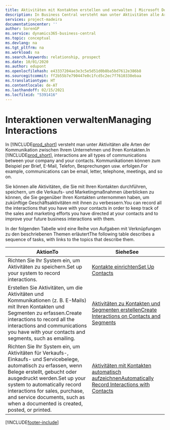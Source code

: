 ```yaml
---
title: Aktivitäten mit Kontakten erstellen und verwalten | Microsoft Docs
description: In Business Central versteht man unter Aktivitäten alle Arten der Kommunikation zwischen Ihrem Unternehmen und Ihren Kontakten. Kommunikationen können zum Beispiel per Brief, E-Mail, Telefon, Besprechungen usw. erfolgen.
services: project-madeira
documentationcenter: ''
author: SorenGP
ms.service: dynamics365-business-central
ms.topic: conceptual
ms.devlang: na
ms.tgt_pltfrm: na
ms.workload: na
ms.search.keywords: relationship, prospect
ms.date: 10/01/2020
ms.author: edupont
ms.openlocfilehash: e43337204ae3e3c5e5d51d0b8ba5bd7612e386b8
ms.sourcegitcommit: ff2b55b7e790447e0c1fcd5c2ec7f7610338ebaa
ms.translationtype: HT
ms.contentlocale: de-AT
ms.lasthandoff: 02/15/2021
ms.locfileid: "5391416"
---
```

# <a name="managing-interactions"></a><span data-ttu-id="2b929-104">Interaktionen verwalten</span><span class="sxs-lookup"><span data-stu-id="2b929-104">Managing Interactions</span></span>
<span data-ttu-id="2b929-105">In [!INCLUDE[prod_short](includes/prod_short.md)] versteht man unter Aktivitäten alle Arten der Kommunikation zwischen Ihrem Unternehmen und Ihren Kontakten.</span><span class="sxs-lookup"><span data-stu-id="2b929-105">In [!INCLUDE[prod_short](includes/prod_short.md)], interactions are all types of communications between your company and your contacts.</span></span> <span data-ttu-id="2b929-106">Kommunikationen können zum Beispiel per Brief, E-Mail, Telefon, Besprechungen usw. erfolgen.</span><span class="sxs-lookup"><span data-stu-id="2b929-106">For example, communications can be email, letter, telephone, meetings, and so on.</span></span>

<span data-ttu-id="2b929-107">Sie können alle Aktivitäten, die Sie mit Ihren Kontakten durchführen, speichern, um die Verkaufs- und Marketingmaßnahmen überblicken zu können, die Sie gegenüber Ihren Kontakten unternommen haben, um zukünftige Geschäftsaktivitäten mit ihnen zu verbessern.</span><span class="sxs-lookup"><span data-stu-id="2b929-107">You can record all the interactions that you have with your contacts in order to keep track of the sales and marketing efforts you have directed at your contacts and to improve your future business interactions with them.</span></span>

<span data-ttu-id="2b929-108">In der folgenden Tabelle wird eine Reihe von Aufgaben mit Verknüpfungen zu den beschriebenen Themen erläutert</span><span class="sxs-lookup"><span data-stu-id="2b929-108">The following table describes a sequence of tasks, with links to the topics that describe them.</span></span>

| <span data-ttu-id="2b929-109">Aktion</span><span class="sxs-lookup"><span data-stu-id="2b929-109">To</span></span> | <span data-ttu-id="2b929-110">Siehe</span><span class="sxs-lookup"><span data-stu-id="2b929-110">See</span></span> |
| --- | --- |
| <span data-ttu-id="2b929-111">Richten Sie Ihr System ein, um Aktivitäten zu speichern.</span><span class="sxs-lookup"><span data-stu-id="2b929-111">Set up your system to record interactions.</span></span> |[<span data-ttu-id="2b929-112">Kontakte einrichten</span><span class="sxs-lookup"><span data-stu-id="2b929-112">Set Up Contacts</span></span>](marketing-setup-contacts.md) |
|<span data-ttu-id="2b929-113">Erstellen Sie Aktivitäten, um die Aktivitäten und Kommunikationen (z. B. E-Mails) mit Ihren Kontakten und Segmenten zu erfassen.</span><span class="sxs-lookup"><span data-stu-id="2b929-113">Create interactions to record all the interactions and communications you have with your contacts and segments, such as emailing.</span></span>|[<span data-ttu-id="2b929-114">Aktivitäten zu Kontakten und Segmenten erstellen</span><span class="sxs-lookup"><span data-stu-id="2b929-114">Create Interactions on Contacts and Segments</span></span>](marketing-how-create-interactions.md)|
|<span data-ttu-id="2b929-115">Richten Sie Ihr System ein, um Aktivitäten für Verkaufs-, Einkaufs- und Servicebelege, automatisch zu erfassen, wenn Belege erstellt, gebucht oder ausgedruckt werden.</span><span class="sxs-lookup"><span data-stu-id="2b929-115">Set up your system to automatically record interactions for sales, purchase, and service documents, such as when a documented is created, posted, or printed.</span></span>|[<span data-ttu-id="2b929-116">Aktivitäten mit Kontakten automatisch aufzeichnen</span><span class="sxs-lookup"><span data-stu-id="2b929-116">Automatically Record Interactions with Contacts</span></span>](marketing-auto-record-interactions.md)|


[!INCLUDE[footer-include](includes/footer-banner.md)]